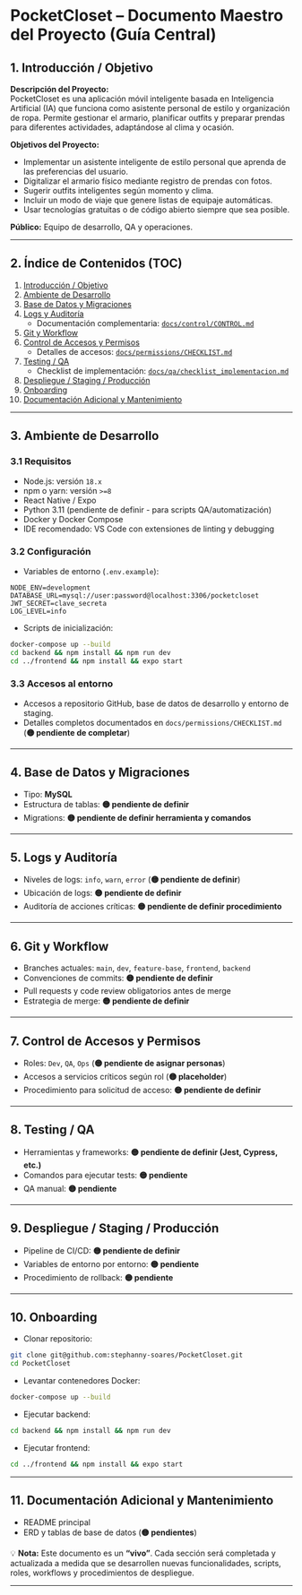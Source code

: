 # PocketCloset – Documento Maestro del Proyecto (Guía Central)

## 1. Introducción / Objetivo

**Descripción del Proyecto:**  
PocketCloset es una aplicación móvil inteligente basada en Inteligencia Artificial (IA) que funciona como asistente personal de estilo y organización de ropa. Permite gestionar el armario, planificar outfits y preparar prendas para diferentes actividades, adaptándose al clima y ocasión.

**Objetivos del Proyecto:**  
- Implementar un asistente inteligente de estilo personal que aprenda de las preferencias del usuario.  
- Digitalizar el armario físico mediante registro de prendas con fotos.  
- Sugerir outfits inteligentes según momento y clima.  
- Incluir un modo de viaje que genere listas de equipaje automáticas.  
- Usar tecnologías gratuitas o de código abierto siempre que sea posible.  

**Público:** Equipo de desarrollo, QA y operaciones.

---

## 2. Índice de Contenidos (TOC)
1. [Introducción / Objetivo](#1-introducción--objetivo)  
2. [Ambiente de Desarrollo](#3-ambientes_de_desarrollo)  
3. [Base de Datos y Migraciones](#4-base-de-datos-y-migraciones)  
4. [Logs y Auditoría](#5-logs-y-auditoría)  
   - Documentación complementaria: [`docs/control/CONTROL.md`](docs/control/CONTROL.md)
5. [Git y Workflow](#6-git-y-workflow)  
6. [Control de Accesos y Permisos](#7-control-de-accesos-y-permisos)  
   - Detalles de accesos: [`docs/permissions/CHECKLIST.md`](docs/permissions/CHECKLIST.md)
7. [Testing / QA](#8-testing--qa)  
   - Checklist de implementación: [`docs/qa/checklist_implementacion.md`](docs/qa/checklist_implementacion.md)
8. [Despliegue / Staging / Producción](#9-despliegue--staging--producción)  
9. [Onboarding](#10-onboarding)  
10. [Documentación Adicional y Mantenimiento](#11-documentación-adicional-y-mantenimiento)  
 

---

## 3. Ambiente de Desarrollo

### 3.1 Requisitos
- Node.js: versión `18.x`  
- npm o yarn: versión `>=8`  
- React Native / Expo  
- Python 3.11 (pendiente de definir - para scripts QA/automatización)  
- Docker y Docker Compose  
- IDE recomendado: VS Code con extensiones de linting y debugging  

### 3.2 Configuración
- Variables de entorno (`.env.example`):
```env
NODE_ENV=development
DATABASE_URL=mysql://user:password@localhost:3306/pocketcloset
JWT_SECRET=clave_secreta
LOG_LEVEL=info
```

* Scripts de inicialización:

```bash
docker-compose up --build
cd backend && npm install && npm run dev
cd ../frontend && npm install && expo start
```

### 3.3 Accesos al entorno

* Accesos a repositorio GitHub, base de datos de desarrollo y entorno de staging.
* Detalles completos documentados en `docs/permissions/CHECKLIST.md` (**🟡 pendiente de completar**)

---

## 4. Base de Datos y Migraciones

* Tipo: **MySQL**
* Estructura de tablas: **🟡 pendiente de definir**
* Migrations: **🟡 pendiente de definir herramienta y comandos**

---

## 5. Logs y Auditoría

* Niveles de logs: `info`, `warn`, `error` (**🟡 pendiente de definir**)
* Ubicación de logs: **🟡 pendiente de definir**
* Auditoría de acciones críticas: **🟡 pendiente de definir procedimiento**

---

## 6. Git y Workflow

* Branches actuales: `main`, `dev`, `feature-base`, `frontend`, `backend`
* Convenciones de commits: **🟡 pendiente de definir**
* Pull requests y code review obligatorios antes de merge
* Estrategia de merge: **🟡 pendiente de definir**

---

## 7. Control de Accesos y Permisos

* Roles: `Dev`, `QA`, `Ops` (**🟡 pendiente de asignar personas**)
* Accesos a servicios críticos según rol (**🟡 placeholder**)
* Procedimiento para solicitud de acceso: **🟡 pendiente de definir**

---

## 8. Testing / QA

* Herramientas y frameworks: **🟡 pendiente de definir (Jest, Cypress, etc.)**
* Comandos para ejecutar tests: **🟡 pendiente**
* QA manual: **🟡 pendiente**

---

## 9. Despliegue / Staging / Producción

* Pipeline de CI/CD: **🟡 pendiente de definir**
* Variables de entorno por entorno: **🟡 pendiente**
* Procedimiento de rollback: **🟡 pendiente**

---

## 10. Onboarding

* Clonar repositorio:

```bash
git clone git@github.com:stephanny-soares/PocketCloset.git
cd PocketCloset
```

* Levantar contenedores Docker:

```bash
docker-compose up --build
```

* Ejecutar backend:

```bash
cd backend && npm install && npm run dev
```

* Ejecutar frontend:

```bash
cd ../frontend && npm install && expo start
```

---

## 11. Documentación Adicional y Mantenimiento

* README principal 
* ERD y tablas de base de datos (**🟡 pendientes**)

💡 **Nota:** Este documento es un **“vivo”**. Cada sección será completada y actualizada a medida que se desarrollen nuevas funcionalidades, scripts, roles, workflows y procedimientos de despliegue.

---
